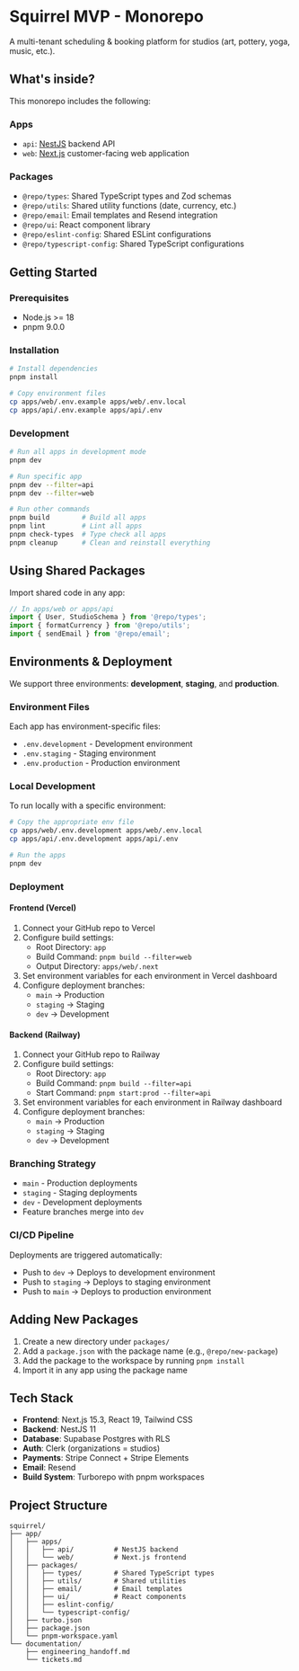 # Squirrel MVP - Monorepo

A multi-tenant scheduling & booking platform for studios (art, pottery, yoga, music, etc.).

## What's inside?

This monorepo includes the following:

### Apps

- `api`: [NestJS](https://nestjs.com/) backend API
- `web`: [Next.js](https://nextjs.org/) customer-facing web application

### Packages

- `@repo/types`: Shared TypeScript types and Zod schemas
- `@repo/utils`: Shared utility functions (date, currency, etc.)
- `@repo/email`: Email templates and Resend integration
- `@repo/ui`: React component library
- `@repo/eslint-config`: Shared ESLint configurations
- `@repo/typescript-config`: Shared TypeScript configurations

## Getting Started

### Prerequisites

- Node.js >= 18
- pnpm 9.0.0

### Installation

```bash
# Install dependencies
pnpm install

# Copy environment files
cp apps/web/.env.example apps/web/.env.local
cp apps/api/.env.example apps/api/.env
```

### Development

```bash
# Run all apps in development mode
pnpm dev

# Run specific app
pnpm dev --filter=api
pnpm dev --filter=web

# Run other commands
pnpm build        # Build all apps
pnpm lint         # Lint all apps
pnpm check-types  # Type check all apps
pnpm cleanup      # Clean and reinstall everything
```

## Using Shared Packages

Import shared code in any app:

```typescript
// In apps/web or apps/api
import { User, StudioSchema } from '@repo/types';
import { formatCurrency } from '@repo/utils';
import { sendEmail } from '@repo/email';
```

## Environments & Deployment

We support three environments: **development**, **staging**, and **production**.

### Environment Files

Each app has environment-specific files:
- `.env.development` - Development environment
- `.env.staging` - Staging environment  
- `.env.production` - Production environment

### Local Development

To run locally with a specific environment:

```bash
# Copy the appropriate env file
cp apps/web/.env.development apps/web/.env.local
cp apps/api/.env.development apps/api/.env

# Run the apps
pnpm dev
```

### Deployment

#### Frontend (Vercel)

1. Connect your GitHub repo to Vercel
2. Configure build settings:
   - Root Directory: `app`
   - Build Command: `pnpm build --filter=web`
   - Output Directory: `apps/web/.next`
3. Set environment variables for each environment in Vercel dashboard
4. Configure deployment branches:
   - `main` → Production
   - `staging` → Staging  
   - `dev` → Development

#### Backend (Railway)

1. Connect your GitHub repo to Railway
2. Configure build settings:
   - Root Directory: `app`
   - Build Command: `pnpm build --filter=api`
   - Start Command: `pnpm start:prod --filter=api`
3. Set environment variables for each environment in Railway dashboard
4. Configure deployment branches:
   - `main` → Production
   - `staging` → Staging
   - `dev` → Development

### Branching Strategy

- `main` - Production deployments
- `staging` - Staging deployments  
- `dev` - Development deployments
- Feature branches merge into `dev`

### CI/CD Pipeline

Deployments are triggered automatically:
- Push to `dev` → Deploys to development environment
- Push to `staging` → Deploys to staging environment
- Push to `main` → Deploys to production environment

## Adding New Packages

1. Create a new directory under `packages/`
2. Add a `package.json` with the package name (e.g., `@repo/new-package`)
3. Add the package to the workspace by running `pnpm install`
4. Import it in any app using the package name

## Tech Stack

- **Frontend**: Next.js 15.3, React 19, Tailwind CSS
- **Backend**: NestJS 11
- **Database**: Supabase Postgres with RLS
- **Auth**: Clerk (organizations = studios)
- **Payments**: Stripe Connect + Stripe Elements
- **Email**: Resend
- **Build System**: Turborepo with pnpm workspaces

## Project Structure

```
squirrel/
├── app/
│   ├── apps/
│   │   ├── api/          # NestJS backend
│   │   └── web/          # Next.js frontend
│   ├── packages/
│   │   ├── types/        # Shared TypeScript types
│   │   ├── utils/        # Shared utilities
│   │   ├── email/        # Email templates
│   │   ├── ui/           # React components
│   │   ├── eslint-config/
│   │   └── typescript-config/
│   ├── turbo.json
│   ├── package.json
│   └── pnpm-workspace.yaml
└── documentation/
    ├── engineering_handoff.md
    └── tickets.md
```